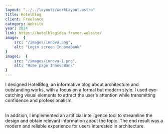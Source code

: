 ```yaml
---
layout: "../../layouts/workLayout.astro"
title: HotelBlog
client: Freelance
category: Website
year: 2024
link: https://hotelblogidea.framer.website/
image:  {
    src: "/images/innova.png",
    alt: "Login screen InnovaBank"
}
image1:  {
    src: "/images/innova-1.png",
    alt: "Home page InnovaBank"
}
---
```


I designed HotelBlog, an informative blog about architecture and outstanding works, with a focus on a formal but modern style. I used eye-catching visual elements to attract the user's attention while transmitting confidence and professionalism.

\
In addition, I implemented an artificial intelligence tool to streamline the design and obtain relevant information about the topic. The end result was a modern and reliable experience for users interested in architecture.
